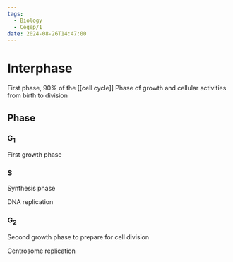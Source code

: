 ```yaml
---
tags:
  - Biology
  - Cegep/1
date: 2024-08-26T14:47:00
---
```


# Interphase

First phase, 90% of the [[cell cycle]]
Phase of growth and cellular activities from birth to division

## Phase

### G<sub>1</sub>

First growth phase

### S

Synthesis phase

DNA replication

### G<sub>2</sub>

Second growth phase to prepare for cell division

Centrosome replication